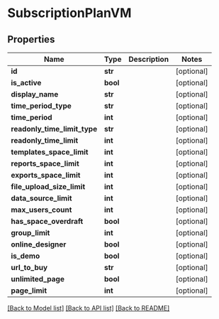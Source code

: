 # SubscriptionPlanVM


## Properties
Name | Type | Description | Notes
------------ | ------------- | ------------- | -------------
**id** | **str** |  | [optional] 
**is_active** | **bool** |  | [optional] 
**display_name** | **str** |  | [optional] 
**time_period_type** | **str** |  | [optional] 
**time_period** | **int** |  | [optional] 
**readonly_time_limit_type** | **str** |  | [optional] 
**readonly_time_limit** | **int** |  | [optional] 
**templates_space_limit** | **int** |  | [optional] 
**reports_space_limit** | **int** |  | [optional] 
**exports_space_limit** | **int** |  | [optional] 
**file_upload_size_limit** | **int** |  | [optional] 
**data_source_limit** | **int** |  | [optional] 
**max_users_count** | **int** |  | [optional] 
**has_space_overdraft** | **bool** |  | [optional] 
**group_limit** | **int** |  | [optional] 
**online_designer** | **bool** |  | [optional] 
**is_demo** | **bool** |  | [optional] 
**url_to_buy** | **str** |  | [optional] 
**unlimited_page** | **bool** |  | [optional] 
**page_limit** | **int** |  | [optional] 

[[Back to Model list]](../README.md#documentation-for-models) [[Back to API list]](../README.md#documentation-for-api-endpoints) [[Back to README]](../README.md)


